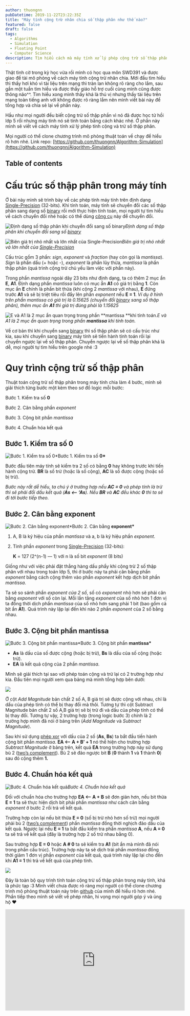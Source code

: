```yaml
---
author: thuongnn
pubDatetime: 2019-11-22T23:22:35Z
title: "Máy tính cộng trừ nhân chia số thập phân như thế nào?"
featured: false
draft: false
tags:
  - Algorithms
  - Simulation
  - Floating Point
  - Computer Science
description: Tìm hiểu cách mà máy tính xử lý phép cộng trừ số thập phân.
---
```


Thật tình cờ trong kỳ học vừa rồi mình có học qua môn SWD391 và được giao đề tài mô phỏng về cách máy tính cộng trừ nhân chia. Mới đầu tìm hiểu thì thấy hơi khó vì tài liệu trên mạng thì tràn lan không rõ ràng cho lắm, sau gần một tuần tìm hiểu và được thầy giáo hỗ trợ cuối cùng mình cũng được thông não^^. Tìm hiểu xong mình thấy khá là thú vị nhưng thấy tài liệu trên mạng toàn tiếng anh với không được rõ ràng lắm nên mình viết bài này để tổng hợp và chia sẻ lại về phần này.

Hầu như mọi người đều biết cộng trừ số thập phần vì nó đã được học từ hồi lớp 5 rồi nhưng máy tính nó sẽ tính toán bằng cách khác nhé. Ở phần này mình sẽ viết về cách máy tính xử lý phép tính cộng và trừ số thập phân.

Mọi người có thể clone chương trình mô phỏng thuật toán về chạy để hiểu rõ hơn nhé. Link repo: [https://github.com/thuongnn/Algorithm-Simulation](https://github.com/thuongnn/Algorithm-Simulation)

## Table of contents

# Cấu trúc số thập phân trong máy tính

Ở bài này mình sẽ trình bày về các phép tính máy tính trên định dạng [Single-Precision](https://en.wikipedia.org/wiki/Single-precision_floating-point_format) (32-bits). Khi tính toán, máy tính sẽ chuyển đổi các số thập phân sang dạng số [binary](https://en.wikipedia.org/wiki/Binary_number) rồi mới thực hiện tính toán, mọi người tự tìm hiểu về cách chuyển đổi nhé hoặc có thể dùng [công cụ](http://weitz.de/ieee/) này để chuyển đổi.

![Định dạng số thập phân khi chuyển đổi sang số [binary](https://en.wikipedia.org/wiki/Binary_number)](https://github.com/user-attachments/assets/65d09ce2-5fc1-479b-ac13-6136fc7ff8a7)_Định dạng số thập phân khi chuyển đổi sang số [binary](https://en.wikipedia.org/wiki/Binary_number)_

![Biên giá trị nhỏ nhất và lớn nhất của [Single-Precision](https://en.wikipedia.org/wiki/Single-precision_floating-point_format)](https://github.com/user-attachments/assets/e764cc57-7c30-47e6-9663-36fc8d730aa9)_Biên giá trị nhỏ nhất và lớn nhất của [Single-Precision](https://en.wikipedia.org/wiki/Single-precision_floating-point_format)_

Cấu trúc gồm 3 phần: _sign_, _exponent_ và _fraction_ (hay còn gọi là _mantissa_). _Sign_ là phần dấu (+ hoặc -), _exponent_ là phần lũy thừa, _mantissa_ là phần thập phân (quá trình cộng trừ chủ yếu làm việc với phần này).

Trong phần _mantissa_ ngoài dãy 23 bits như định dạng, ta có thêm 2 mục ẩn **E**, **A1**. Định dạng phần _mantissa_ luôn có mục ẩn **A1** có giá trị bằng **1**. Còn mục ẩn **E** chính là phần bit thừa (khi cộng 2 _mantissa_ với nhau), **E** đứng trước **A1** và sẽ bị triệt tiêu rồi đẩy lên phần _exponent_ nếu **E = 1**.
_Ví dụ ở hình trên phần mantissa có giá trị là 0.15625 (chuyển đổi [binary](https://en.wikipedia.org/wiki/Binary_number) sang số thập phân), thêm mục ẩn **A1** thì giá trị đúng phải là 1.15625_

![E và A1 là 2 mục ẩn quan trọng trong phần **mantissa **khi tính toán.](https://github.com/user-attachments/assets/c29212ac-24c5-4451-a8a8-3d200f793860)_E và A1 là 2 mục ẩn quan trọng trong phần **mantissa** khi tính toán._

Về cơ bản thì khi chuyển sang [binary](https://en.wikipedia.org/wiki/Binary_number) thì số thập phân sẽ có cấu trúc như kia, sau khi chuyển sang [binary](https://en.wikipedia.org/wiki/Binary_number) máy tính sẽ tiến hành tính toán rồi lại chuyển ngược lại về số thập phân. Chuyển ngược lại về số thập phân khá là dễ, mọi người tự tìm hiểu trên google nhé :3

# Quy trình cộng trừ số thập phân

Thuật toán cộng trừ số thập phân trong máy tính chia làm 4 bước, mình sẽ giải thích từng bước một kèm theo sơ đồ logic mỗi bước:

Bước 1. Kiểm tra số **0**

Bước 2. Cân bằng phần _exponent_

Bước 3. Cộng bit phần _mantissa_

Bước 4. Chuẩn hóa kết quả

## Bước 1. Kiểm tra số 0

![Bước 1. Kiểm tra số **0**](https://github.com/user-attachments/assets/20d5805a-6820-4f49-8a61-edb746fbcb01)\*Bước 1. Kiểm tra số **0\***

Bước đầu tiên máy tính sẽ kiểm tra 2 số có bằng **0** hay không trước khi tiến hành cộng trừ. **BR** là số trừ (hoặc là số cộng), **AC** là số được cộng (hoặc số bị trừ).

_Bước này rất dễ hiểu, ta chú ý ở trường hợp nếu **AC = 0** và phép tính là trừ thì sẽ phải đổi dấu kết quả (**As **<–** ‘As**). Nếu **BR** và **AC** đều khác **0** thì ta sẽ đi tới bước tiếp theo._

## Bước 2. Cân bằng exponent

![Bước 2. Cân bằng **exponent**](https://github.com/user-attachments/assets/f5f6ace6-0cfd-424c-8514-1d81f4c7be62)\*Bước 2. Cân bằng **exponent\***

1. A, B là ký hiệu của phần _mantissa_ và a, b là ký hiệu phần _exponent_.
2. Tính phần _exponent_ trong [Single-Precision](https://en.wikipedia.org/wiki/Single-precision_floating-point_format) (32-bits):

   **K** = 127 (2^(n-1) — 1) với n là số bit _exponent_ (8 bits)

Giống như với việc phải đặt thẳng hàng dấu phẩy khi cộng trừ 2 số thập phân với nhau trong toán lớp 5, thì ở bước này ta phải cân bằng phần _exponent_ bằng cách cộng thêm vào phần _exponent_ kết hợp dịch bit phần _mantissa_.

Ta sẽ so sánh phần _exponent của 2 số_, số có _exponent_ nhỏ hơn sẽ phải cân bằng _exponent_ với số còn lại. Mỗi lần tăng _exponent_ của số nhỏ hơn 1 đơn vị ta đồng thời dịch phần _mantissa_ của số nhỏ hơn sang phải 1 bit (bao gồm cả bit ẩn **A1**). Quá trình này lặp lại đến khi nào 2 phần _exponent_ của 2 số bằng nhau.

## Bước 3. Cộng bit phần mantissa

![Bước 3. Cộng bit phần **mantissa**](https://github.com/user-attachments/assets/c60dfb40-5e83-43e4-8680-12fa91d4b67a)\*Bước 3. Cộng bit phần **mantissa\***

- **As** là dấu của số được cộng (hoặc bị trừ), **Bs** là dấu của số cộng (hoặc trừ).
- **EA** là kết quả cộng của 2 phần _mantissa_.

Mình sẽ giải thích tại sao với phép toán cộng và trừ lại có 2 trường hợp như kia. Đầu tiên mọi người xem qua bảng mà mình tổng hợp bên dưới:

![](https://github.com/user-attachments/assets/7176252a-64d3-4c1f-b7d4-36f121f0f474)

Ở cột _Add Magnitude_ bản chất 2 số A, B giá trị sẽ được cộng với nhau, chỉ là dấu của phép tính có thể bị thay đổi mà thôi. Tương tự thì cột Subtract Magnitude bản chất 2 số A,B giá trị sẽ bị trừ đi và dấu của phép tính có thể bị thay đổi. Tương tự vậy, 2 trường hợp (trong logic bước 3) chính là 2 trường hợp mình đã nói ở bảng trên (_Add Magnitude_ và _Subtract Magnitude_).

Sau khi sử dụng [phép xor](https://vi.wikipedia.org/wiki/Ph%C3%A9p_to%C3%A1n_thao_t%C3%A1c_bit) với dấu của 2 số (**As**, **Bs**) ta bắt đầu tiến hành cộng bit phần _mantissa_. **EA <– A + B’ + 1** nó thể hiện cho trường hợp _Subtract Magnitude_ ở bảng trên, kết quả **EA** trong trường hợp này sử dụng bù 2 ([two’s complement](https://vi.wikipedia.org/wiki/B%C3%B9_2)). Bù 2 sẽ đảo ngược bit **B** (**0** thành **1** và **1** thành **0**) sau đó cộng thêm **1.**

## Bước 4. Chuẩn hóa kết quả

![Bước 4. Chuẩn hóa kết quả](https://github.com/user-attachments/assets/365eee41-b2a4-494d-acb9-3cf876619046)_Bước 4. Chuẩn hóa kết quả_

Đối với chuẩn hóa cho trường hợp **EA <– A + B** sẽ đơn giản hơn, nếu bit thừa **E = 1** ta sẽ thực hiện dịch bit phải phần _mantissa_ như cách cân bằng _exponent_ ở bước 2 rồi trả về kết quả.

Trường hợp còn lại nếu bit thừa **E = 0** (số bị trừ nhỏ hơn số trừ) mọi người phải bù 2 ([two’s complement](https://vi.wikipedia.org/wiki/B%C3%B9_2)) phần _mantissa_ đồng thời nghịch đảo dấu của kết quả. Ngược lại nếu **E = 1** ta bắt đầu kiểm tra phần _mantissa_ **A**, nếu **A = 0** ta sẽ trả về kết quả (đây là trường hợp 2 số trừ nhau bằng 0).

Sau trường hợp **E = 0** hoặc **A # 0** ta sẽ kiểm tra **A1** (bit ẩn mà mình đã nói trong phần cấu trúc). Trường hợp này ta sẽ dịch trái phần _mantissa_ đồng thời giảm 1 đơn vị phần _exponent_ của kết quả, quá trình này lặp lại cho đến khi **A1 = 1** thì trả về kết quả của phép tính.

![](https://github.com/user-attachments/assets/8312589e-67b5-4cef-8d20-315d206ae05d)

Đây là toàn bộ quy trình tính toán cộng trừ số thập phân trong máy tính, khá là phức tạp :3 Mình viết chưa được rõ ràng mọi người có thể clone chương trình mô phỏng thuật toán này trên [github](https://github.com/thuongnn/Algorithm-Simulation) của mình để hiểu rõ hơn nhé. Phần tiếp theo mình sẽ viết về phép nhân, hi vọng mọi người góp ý và ủng hộ ❤

<center><iframe width="560" height="315" src="https://www.youtube.com/embed/8lVqWJ7uoSY" frameborder="0" allowfullscreen></iframe></center>
